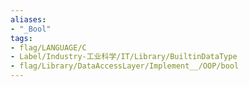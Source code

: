 ```yaml
---
aliases:
- "_Bool"
tags:
- flag/LANGUAGE/C
- Label/Industry-工业科学/IT/Library/BuiltinDataType
- flag/Library/DataAccessLayer/Implement__/OOP/bool
---
```

